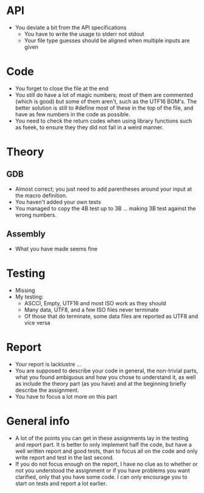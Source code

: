 # API
  * You deviate a bit from the API specifications
    * You have to write the usage to stderr not stdout
    * Your file type guesses should be aligned when multiple inputs are given

# Code
  * You forget to close the file at the end
  * You still do have a lot of magic numbers; most of them are commented (which is good) but some of them aren't, such as the UTF16 BOM's. The better solution is still to #define most of these in the top of the file, and have as few numbers in the code as possible.
  * You need to check the return codes when using library functions such as fseek, to ensure they they did not fail in a weird manner.

# Theory
## GDB
  * Almost correct; you just need to add parentheses around your input at the macro definition.
  * You haven't added your own tests
  * You managed to copy the 4B test up to 3B ... making 3B test against the wrong numbers.

## Assembly
  * What you have made seems fine

# Testing
  * Missing
  * My testing:
    * ASCCI, Empty, UTF16 and most ISO work as they should
    * Many data, UTF8, and a few ISO files never terminate
    * Of those that do terminate, some data files are reported as UTF8 and vice versa

# Report
  * Your report is lacklustre ...
  * You are supposed to describe your code in general, the non-trivial parts, what you found ambiguous and how you chose to understand it, as well as include the theory part (as you have) and at the beginning briefly describe the assignment.
  * You have to focus a lot more on this part

# General info
  * A lot of the points you can get in these assignments lay in the testing and report part. It is better to only implement half the code, but have a well written report and good tests, than to focus all on the code and only write report and test in the last second.
  * If you do not focus enough on the report, I have no clue as to whether or not you understood the assignment or if you have problems you want clarified, only that you have some code. I can only encourage you to start on tests and report a lot earlier.
